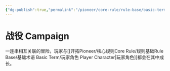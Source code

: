 ```yaml
---
{"dg-publish":true,"permalink":"/pioneer/core-rule/rule-base/basic-term/campaign/"}
---
```


# 战役 Campaign
一连串相互关联的冒险，玩家与[[开拓Pioneer/核心规则Core Rule/规则基础Rule Base/基础术语 Basic Term/玩家角色 Player Character\|玩家角色]]都会在其中成长。